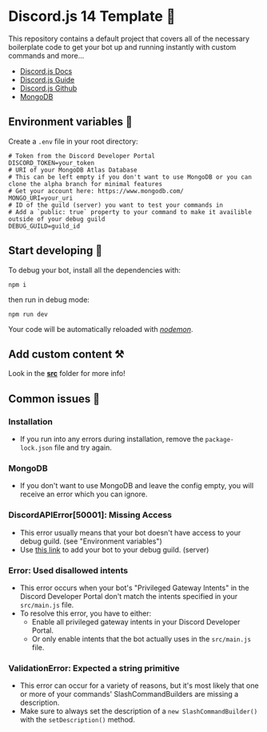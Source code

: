 # Discord.js 14 Template 🚀

This repository contains a default project that covers all of the necessary boilerplate code to get your bot up and running instantly with custom commands and more...

- [Discord.js Docs](https://old.discordjs.dev/#/docs/discord.js/14.11.0/general/welcome)
- [Discord.js Guide](https://discordjs.guide/)
- [Discord.js Github](https://github.com/discordjs)
- [MongoDB](https://www.mongodb.com/)

## Environment variables 🔗
Create a `.env` file in your root directory:
```env
# Token from the Discord Developer Portal
DISCORD_TOKEN=your_token
# URI of your MongoDB Atlas Database
# This can be left empty if you don't want to use MongoDB or you can clone the alpha branch for minimal features
# Get your account here: https://www.mongodb.com/
MONGO_URI=your_uri
# ID of the guild (server) you want to test your commands in
# Add a `public: true` property to your command to make it availible outside of your debug guild
DEBUG_GUILD=guild_id
```

## Start developing 🏁
To debug your bot, install all the dependencies with:
```
npm i
```
then run in debug mode:
```
npm run dev
```
Your code will be automatically reloaded with [*nodemon*](https://www.npmjs.com/package/nodemon).

## Add custom content ⚒️
Look in the **[src](https://github.com/kubgus/discord-js-14-template/tree/master/src/README.md)** folder for more info!

## Common issues 🌋
### Installation
- If you run into any errors during installation, remove the `package-lock.json` file and try again.
### MongoDB
- If you don't want to use MongoDB and leave the config empty, you will receive an error which you can ignore.
### DiscordAPIError[50001]: Missing Access
- This error usually means that your bot doesn't have access to your debug guild. (see "Environment variables")
- Use [this link](https://discord.com/developers/applications/oauth2/url-generator) to add your bot to your debug guild. (server)
### Error: Used disallowed intents
- This error occurs when your bot's "Privileged Gateway Intents" in the Discord Developer Portal don't match the intents specified in your `src/main.js` file.
- To resolve this error, you have to either:
  - Enable all privileged gateway intents in your Discord Developer Portal.
  - Or only enable intents that the bot actually uses in the `src/main.js` file.
### ValidationError: Expected a string primitive
- This error can occur for a variety of reasons, but it's most likely that one or more of your commands' SlashCommandBuilders are missing a description.
- Make sure to always set the description of a `new SlashCommandBuilder()` with the `setDescription()` method.
